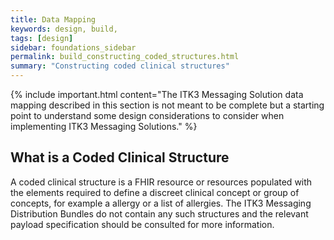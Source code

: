 ```yaml
---
title: Data Mapping
keywords: design, build,
tags: [design]
sidebar: foundations_sidebar
permalink: build_constructing_coded_structures.html
summary: "Constructing coded clinical structures"
---
```


{% include important.html content="The ITK3 Messaging Solution data mapping described in this section is not meant to be complete but a starting point to understand some design considerations to consider when implementing ITK3 Messaging Solutions." %}

## What is a Coded Clinical Structure ##

A coded clinical structure is a FHIR resource or resources populated with the elements required to define a discreet clinical concept or group of concepts, for example a allergy or a list of allergies. The ITK3 Messaging Distribution Bundles do not contain any such structures and the relevant payload specification should be consulted for more information.  




